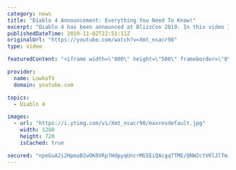 ```yaml
---
category: news
title: "Diablo 4 Announcement: Everything You Need To Know!"
excerpt: "Diablo 4 has been announced at BlizzCon 2019. In this video I go over everything you need to know about this upcoming Blizzard Entertainment game."
publishedDateTime: 2019-11-02T22:51:11Z
originalUrl: "https://youtube.com/watch?v=Xmt_nsacr98"
type: video

featuredContent: "<iframe width=\"800\" height=\"500\" frameborder=\"0\" src=\"https://www.youtube.com/embed/Xmt_nsacr98\" allow=\"accelerometer; autoplay; encrypted-media; gyroscope; picture-in-picture\" allowfullscreen></iframe>"

provider:
  name: LowkoTV
  domain: youtube.com

topics:
  - Diablo 4

images:
  - url: "https://i.ytimg.com/vi/Xmt_nsacr98/maxresdefault.jpg"
    width: 1280
    height: 720
    isCached: true

secured: "npeGuA2i2HpmaB2wOK0VRp7HdpyqUncrMG5EiQAcgqTTME/QNW2ctVKlJlTmJ4ehURJQiNWp4PUgogxhzHirI65+XnfDGNRGMRU8cnzisiYfyfObnWE+DACjeFnPjdecoknBBoG0i0tBr1kD9tJ2wmOQuhAypWM0LBOzhkCJgkG461OtHwr8jCUiLMSsimbbMCsbh9GubUa2NcEOLTMInqZ0dfYA3FU8oBYA2smb3RTUn/LiSnyX56AoM4I7lVGDz1nYn92guI1QOkOypMWj++7P1DGI+IHwiBYEBu8b/ZfuBHk2vEg880eNaO4RqqY+UqPOz200pei0V22tqV1rqfR4dwnGqKedAQx6/PTBNNlETU3iLYtJkAdkOuMCBOmi6Sc2Pb+4cwGPvyc6GMBp8jquM1ridMnqrxmWNVNLXT2dIxrX6TREwuv7XrSKy1uK;UtudOKXoXu5B5tXLf0z+Tw=="
---
```


